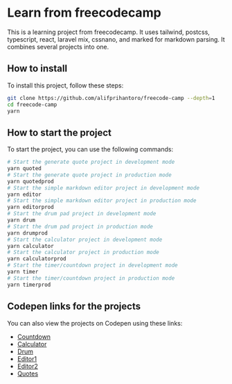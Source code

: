 # Learn from freecodecamp
This is a learning project from freecodecamp. It uses tailwind, postcss, typescript, react, laravel mix, cssnano, and marked for markdown parsing. It combines several projects into one.

## How to install
To install this project, follow these steps:
```bash
git clone https://github.com/alifprihantoro/freecode-camp --depth=1 
cd freecode-camp
yarn
```

## How to start the project
To start the project, you can use the following commands:

```bash
# Start the generate quote project in development mode
yarn quoted
# Start the generate quote project in production mode
yarn quotedprod
# Start the simple markdown editor project in development mode
yarn editor
# Start the simple markdown editor project in production mode
yarn editorprod
# Start the drum pad project in development mode
yarn drum
# Start the drum pad project in production mode
yarn drumprod
# Start the calculator project in development mode
yarn calculator
# Start the calculator project in production mode
yarn calculatorprod
# Start the timer/countdown project in development mode
yarn timer
# Start the timer/countdown project in production mode
yarn timerprod
```

## Codepen links for the projects
You can also view the projects on Codepen using these links:

- [Countdown](https://codepen.io/alifmuryp/pen/MWVeoXN)
- [Calculator](https://codepen.io/alifmuryp/pen/wvmKBaW)
- [Drum](https://codepen.io/alifmuryp/pen/dymojZg)
- [Editor1](https://codepen.io/alifmuryp/pen/eYMNggW)
- [Editor2](https://codepen.io/alifmuryp/pen/ZExGLLe)
- [Quotes](https://codepen.io/alifmuryp/pen/OJvPOrX)
